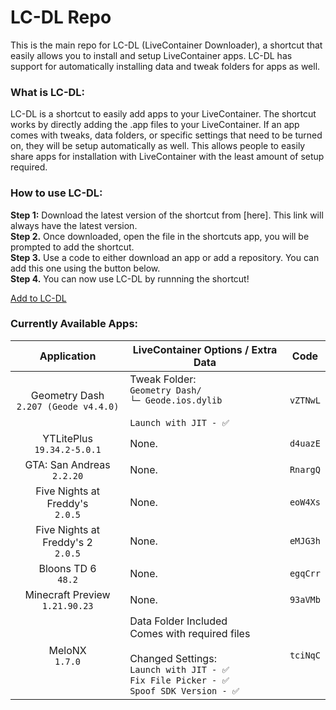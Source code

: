 # LC-DL Repo
This is the main repo for LC-DL (LiveContainer Downloader), a shortcut that easily allows you to install and setup LiveContainer apps. LC-DL has support for automatically installing data and tweak folders for apps as well.

### What is LC-DL:
LC-DL is a shortcut to easily add apps to your LiveContainer. The shortcut works by directly adding the .app files to your LiveContainer. If an app comes with tweaks, data folders, or specific settings that need to be turned on, they will be setup automatically as well. This allows people to easily share apps for installation with LiveContainer with the least amount of setup required.

### How to use LC-DL:
**Step 1:** Download the latest version of the shortcut from [here]. This link will always have the latest version.  
**Step 2.** Once downloaded, open the file in the shortcuts app, you will be prompted to add the shortcut.  
**Step 3.** Use a code to either download an app or add a repository. You can add this one using the button below.  
**Step 4.** You can now use LC-DL by runnning the shortcut!

[Add to LC-DL](https://tinyurl.com/yuzn6nbp)

### Currently Available Apps:
| Application                                  | LiveContainer Options / Extra Data | Code |
|       :---:                                  |             -----------            |:---: |
| Geometry Dash <br> `2.207 (Geode v4.4.0)`    | Tweak Folder:<br>`Geometry Dash/`<br>`└─ Geode.ios.dylib`<br><br>`Launch with JIT - ✅`| `vZTNwL` |
| YTLitePlus <br> `19.34.2-5.0.1`              | None. | `d4uazE` |
| GTA: San Andreas <br> `2.2.20`               | None. | `RnargQ` |
| Five Nights at Freddy's <br> `2.0.5`         | None. | `eoW4Xs` |
| Five Nights at Freddy's 2 <br> `2.0.5`       | None. | `eMJG3h` |
| Bloons TD 6 <br> `48.2`                      | None. | `egqCrr` |
| Minecraft Preview <br> `1.21.90.23`          | None. | `93aVMb` |
| MeloNX <br> `1.7.0`                          | Data Folder Included<br>Comes with required files<br><br> Changed Settings:<br>`Launch with JIT - ✅`<br>`Fix File Picker - ✅`<br>`Spoof SDK Version - ✅` | `tciNqC` |
